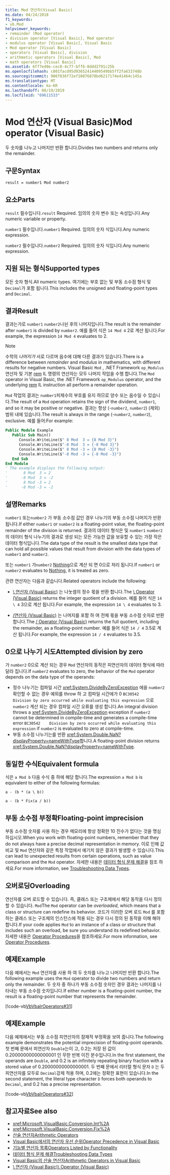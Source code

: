 ```yaml
---
title: Mod 연산자(Visual Basic)
ms.date: 04/24/2018
f1_keywords:
- vb.Mod
helpviewer_keywords:
- remainder (Mod operator)
- division operator [Visual Basic], Mod operator
- modulus operator [Visual Basic], Visual Basic
- Mod operator [Visual Basic]
- operators [Visual Basic], division
- arithmetic operators [Visual Basic], Mod
- math operators [Visual Basic]
ms.assetid: 6ff7e40e-cec8-4c77-bff6-8ddd2791c25b
ms.openlocfilehash: c801facd95d93652414409549bb5ff2fa633748b
ms.sourcegitcommit: 986f836f72ef10876878bd6217174e41464c145a
ms.translationtype: MT
ms.contentlocale: ko-KR
ms.lasthandoff: 08/19/2019
ms.locfileid: "69611533"
---
```

# <a name="mod-operator-visual-basic"></a><span data-ttu-id="099ff-102">Mod 연산자 (Visual Basic)</span><span class="sxs-lookup"><span data-stu-id="099ff-102">Mod operator (Visual Basic)</span></span>
<span data-ttu-id="099ff-103">두 숫자를 나누고 나머지만 반환 합니다.</span><span class="sxs-lookup"><span data-stu-id="099ff-103">Divides two numbers and returns only the remainder.</span></span>

## <a name="syntax"></a><span data-ttu-id="099ff-104">구문</span><span class="sxs-lookup"><span data-stu-id="099ff-104">Syntax</span></span>

```vb
result = number1 Mod number2
```
  
## <a name="parts"></a><span data-ttu-id="099ff-105">요소</span><span class="sxs-lookup"><span data-stu-id="099ff-105">Parts</span></span>  
 <span data-ttu-id="099ff-106">`result` 필수입니다.</span><span class="sxs-lookup"><span data-stu-id="099ff-106">`result` Required.</span></span> <span data-ttu-id="099ff-107">임의의 숫자 변수 또는 속성입니다.</span><span class="sxs-lookup"><span data-stu-id="099ff-107">Any numeric variable or property.</span></span>

 <span data-ttu-id="099ff-108">`number1` 필수입니다.</span><span class="sxs-lookup"><span data-stu-id="099ff-108">`number1` Required.</span></span> <span data-ttu-id="099ff-109">임의의 숫자 식입니다.</span><span class="sxs-lookup"><span data-stu-id="099ff-109">Any numeric expression.</span></span>

 <span data-ttu-id="099ff-110">`number2` 필수입니다.</span><span class="sxs-lookup"><span data-stu-id="099ff-110">`number2` Required.</span></span> <span data-ttu-id="099ff-111">임의의 숫자 식입니다.</span><span class="sxs-lookup"><span data-stu-id="099ff-111">Any numeric expression.</span></span>

## <a name="supported-types"></a><span data-ttu-id="099ff-112">지원 되는 형식</span><span class="sxs-lookup"><span data-stu-id="099ff-112">Supported types</span></span>
 <span data-ttu-id="099ff-113">모든 숫자 형식.</span><span class="sxs-lookup"><span data-stu-id="099ff-113">All numeric types.</span></span> <span data-ttu-id="099ff-114">여기에는 부호 없는 및 부동 소수점 형식 및 `Decimal`가 포함 됩니다.</span><span class="sxs-lookup"><span data-stu-id="099ff-114">This includes the unsigned and floating-point types and `Decimal`.</span></span>

## <a name="result"></a><span data-ttu-id="099ff-115">결과</span><span class="sxs-lookup"><span data-stu-id="099ff-115">Result</span></span>

<span data-ttu-id="099ff-116">결과는가로 `number1` `number2`나뉜 후의 나머지입니다.</span><span class="sxs-lookup"><span data-stu-id="099ff-116">The result is the remainder after `number1` is divided by `number2`.</span></span> <span data-ttu-id="099ff-117">예를 들어 식은 `14 Mod 4` 2로 계산 됩니다.</span><span class="sxs-lookup"><span data-stu-id="099ff-117">For example, the expression `14 Mod 4` evaluates to 2.</span></span>

> [!NOTE]
> <span data-ttu-id="099ff-118">수학의 *나머지가* 서로 다르며 음수에 대해 다른 결과가 있습니다.</span><span class="sxs-lookup"><span data-stu-id="099ff-118">There is a difference between *remainder* and *modulus* in mathematics, with different results for negative numbers.</span></span> <span data-ttu-id="099ff-119">Visual Basic `Mod` , .NET Framework `op_Modulus` 연산자 및 기본 [rem](<xref:System.Reflection.Emit.OpCodes.Rem>) IL 명령의 연산자는 모두 나머지 작업을 수행 합니다.</span><span class="sxs-lookup"><span data-stu-id="099ff-119">The `Mod` operator in Visual Basic, the .NET Framework `op_Modulus` operator, and the underlying [rem](<xref:System.Reflection.Emit.OpCodes.Rem>) IL instruction all perform a remainder operation.</span></span>

<span data-ttu-id="099ff-120">`Mod` 작업의 결과는 `number1`피제수의 부호를 유지 하므로 양수 또는 음수일 수 있습니다.</span><span class="sxs-lookup"><span data-stu-id="099ff-120">The result of a `Mod` operation retains the sign of the dividend, `number1`, and so it may be positive or negative.</span></span> <span data-ttu-id="099ff-121">결과는 항상 (-`number2`, `number2`) (제외) 범위 내에 있습니다.</span><span class="sxs-lookup"><span data-stu-id="099ff-121">The result is always in the range (-`number2`, `number2`), exclusive.</span></span> <span data-ttu-id="099ff-122">예를 들어:</span><span class="sxs-lookup"><span data-stu-id="099ff-122">For example:</span></span>

```vb
Public Module Example
   Public Sub Main()
      Console.WriteLine($" 8 Mod  3 = {8 Mod 3}")
      Console.WriteLine($"-8 Mod  3 = {-8 Mod 3}")
      Console.WriteLine($" 8 Mod -3 = {8 Mod -3}")
      Console.WriteLine($"-8 Mod -3 = {-8 Mod -3}")
   End Sub
End Module
' The example displays the following output:
'       8 Mod  3 = 2
'      -8 Mod  3 = -2
'       8 Mod -3 = 2
'      -8 Mod -3 = -2
```

## <a name="remarks"></a><span data-ttu-id="099ff-123">설명</span><span class="sxs-lookup"><span data-stu-id="099ff-123">Remarks</span></span>
 <span data-ttu-id="099ff-124">`number1` 또는`number2` 가 부동 소수점 값인 경우 나누기의 부동 소수점 나머지가 반환 됩니다.</span><span class="sxs-lookup"><span data-stu-id="099ff-124">If either `number1` or `number2` is a floating-point value, the floating-point remainder of the division is returned.</span></span> <span data-ttu-id="099ff-125">결과의 데이터 형식은 및 `number1` `number2`의 데이터 형식 나누기의 결과로 생성 되는 모든 가능한 값을 보유할 수 있는 가장 작은 데이터 형식입니다.</span><span class="sxs-lookup"><span data-stu-id="099ff-125">The data type of the result is the smallest data type that can hold all possible values that result from division with the data types of `number1` and `number2`.</span></span>

 <span data-ttu-id="099ff-126">또는 `number1` 가`number2` [Nothing](../../../visual-basic/language-reference/nothing.md)으로 계산 되 면 0으로 처리 됩니다.</span><span class="sxs-lookup"><span data-stu-id="099ff-126">If `number1` or `number2` evaluates to [Nothing](../../../visual-basic/language-reference/nothing.md), it is treated as zero.</span></span>

 <span data-ttu-id="099ff-127">관련 연산자는 다음과 같습니다.</span><span class="sxs-lookup"><span data-stu-id="099ff-127">Related operators include the following:</span></span>

- <span data-ttu-id="099ff-128">[\ 연산자 (Visual Basic)](../../../visual-basic/language-reference/operators/integer-division-operator.md) 는 나눗셈의 정수 몫을 반환 합니다.</span><span class="sxs-lookup"><span data-stu-id="099ff-128">The [\ Operator (Visual Basic)](../../../visual-basic/language-reference/operators/integer-division-operator.md) returns the integer quotient of a division.</span></span> <span data-ttu-id="099ff-129">예를 들어 식은 `14 \ 4` 3으로 계산 됩니다.</span><span class="sxs-lookup"><span data-stu-id="099ff-129">For example, the expression `14 \ 4` evaluates to 3.</span></span>

- <span data-ttu-id="099ff-130">[/연산자 (Visual Basic)](../../../visual-basic/language-reference/operators/floating-point-division-operator.md) 는 나머지를 포함 하 여 전체 몫을 부동 소수점 숫자로 반환 합니다.</span><span class="sxs-lookup"><span data-stu-id="099ff-130">The [/ Operator (Visual Basic)](../../../visual-basic/language-reference/operators/floating-point-division-operator.md) returns the full quotient, including the remainder, as a floating-point number.</span></span> <span data-ttu-id="099ff-131">예를 들어 식은 `14 / 4` 3.5로 계산 됩니다.</span><span class="sxs-lookup"><span data-stu-id="099ff-131">For example, the expression `14 / 4` evaluates to 3.5.</span></span>

## <a name="attempted-division-by-zero"></a><span data-ttu-id="099ff-132">0으로 나누기 시도</span><span class="sxs-lookup"><span data-stu-id="099ff-132">Attempted division by zero</span></span>
 <span data-ttu-id="099ff-133">가 `number2` 0으로 계산 되는 경우 `Mod` 연산자의 동작은 피연산자의 데이터 형식에 따라 달라 집니다.</span><span class="sxs-lookup"><span data-stu-id="099ff-133">If `number2` evaluates to zero, the behavior of the `Mod` operator depends on the data type of the operands:</span></span>
 - <span data-ttu-id="099ff-134">정수 나누기는 컴파일 시간 <xref:System.DivideByZeroException> 에을 `number2` 확인할 수 없는 경우 예외를 throw 하 고 컴파일 시간에가 0 `BC30542    Division by zero occurred while evaluating this expression` 으로 `number2` 계산 되는 경우 컴파일 시간 오류를 생성 합니다.</span><span class="sxs-lookup"><span data-stu-id="099ff-134">An integral division throws a <xref:System.DivideByZeroException> exception if `number2` cannot be determined in compile-time and generates a compile-time error `BC30542    Division by zero occurred while evaluating this expression` if `number2` is evaluated to zero at compile-time.</span></span>
 - <span data-ttu-id="099ff-135">부동 소수점 나누기는를 반환 <xref:System.Double.NaN?displayProperty=nameWithType>합니다.</span><span class="sxs-lookup"><span data-stu-id="099ff-135">A floating-point division returns <xref:System.Double.NaN?displayProperty=nameWithType>.</span></span>

## <a name="equivalent-formula"></a><span data-ttu-id="099ff-136">동일한 수식</span><span class="sxs-lookup"><span data-stu-id="099ff-136">Equivalent formula</span></span>
 <span data-ttu-id="099ff-137">식은 `a Mod b` 다음 수식 중 하에 해당 합니다.</span><span class="sxs-lookup"><span data-stu-id="099ff-137">The expression `a Mod b` is equivalent to either of the following formulas:</span></span>

 `a - (b * (a \ b))`

 `a - (b * Fix(a / b))`

## <a name="floating-point-imprecision"></a><span data-ttu-id="099ff-138">부동 소수점 부정확</span><span class="sxs-lookup"><span data-stu-id="099ff-138">Floating-point imprecision</span></span>
 <span data-ttu-id="099ff-139">부동 소수점 숫자를 사용 하는 경우 메모리에 항상 정확한 10 진수가 없다는 것을 명심 하십시오.</span><span class="sxs-lookup"><span data-stu-id="099ff-139">When you work with floating-point numbers, remember that they do not always have a precise decimal representation in memory.</span></span> <span data-ttu-id="099ff-140">이로 인해 값 비교 및 `Mod` 연산자와 같은 특정 작업에서 예기치 않은 결과가 발생할 수 있습니다.</span><span class="sxs-lookup"><span data-stu-id="099ff-140">This can lead to unexpected results from certain operations, such as value comparison and the `Mod` operator.</span></span> <span data-ttu-id="099ff-141">자세한 내용은 [데이터 형식 문제 해결](../../../visual-basic/programming-guide/language-features/data-types/troubleshooting-data-types.md)을 참조 하세요.</span><span class="sxs-lookup"><span data-stu-id="099ff-141">For more information, see [Troubleshooting Data Types](../../../visual-basic/programming-guide/language-features/data-types/troubleshooting-data-types.md).</span></span>

## <a name="overloading"></a><span data-ttu-id="099ff-142">오버로딩</span><span class="sxs-lookup"><span data-stu-id="099ff-142">Overloading</span></span>
 <span data-ttu-id="099ff-143">연산자를 오버 로드할 수 있습니다. 즉, 클래스 또는 구조체에서 해당 동작을 다시 정의할 수 있습니다. `Mod`</span><span class="sxs-lookup"><span data-stu-id="099ff-143">The `Mod` operator can be *overloaded*, which means that a class or structure can redefine its behavior.</span></span> <span data-ttu-id="099ff-144">코드가 이러한 오버 로드 `Mod` 를 포함 하는 클래스 또는 구조체의 인스턴스에 적용 되는 경우 다시 정의 된 동작을 이해 해야 합니다.</span><span class="sxs-lookup"><span data-stu-id="099ff-144">If your code applies `Mod` to an instance of a class or structure that includes such an overload, be sure you understand its redefined behavior.</span></span> <span data-ttu-id="099ff-145">자세한 내용은 [Operator Procedures](../../../visual-basic/programming-guide/language-features/procedures/operator-procedures.md)을 참조하세요.</span><span class="sxs-lookup"><span data-stu-id="099ff-145">For more information, see [Operator Procedures](../../../visual-basic/programming-guide/language-features/procedures/operator-procedures.md).</span></span>

## <a name="example"></a><span data-ttu-id="099ff-146">예제</span><span class="sxs-lookup"><span data-stu-id="099ff-146">Example</span></span>
 <span data-ttu-id="099ff-147">다음 예에서는 `Mod` 연산자를 사용 하 여 두 숫자를 나누고 나머지만 반환 합니다.</span><span class="sxs-lookup"><span data-stu-id="099ff-147">The following example uses the `Mod` operator to divide two numbers and return only the remainder.</span></span> <span data-ttu-id="099ff-148">두 숫자 중 하나가 부동 소수점 숫자인 경우 결과는 나머지를 나타내는 부동 소수점 숫자입니다.</span><span class="sxs-lookup"><span data-stu-id="099ff-148">If either number is a floating-point number, the result is a floating-point number that represents the remainder.</span></span>

 [!code-vb[VbVbalrOperators#31](~/samples/snippets/visualbasic/VS_Snippets_VBCSharp/VbVbalrOperators/VB/Class1.vb#31)]

## <a name="example"></a><span data-ttu-id="099ff-149">예제</span><span class="sxs-lookup"><span data-stu-id="099ff-149">Example</span></span>
 <span data-ttu-id="099ff-150">다음 예제에서는 부동 소수점 피연산자의 잠재적 부정확을 보여 줍니다.</span><span class="sxs-lookup"><span data-stu-id="099ff-150">The following example demonstrates the potential imprecision of floating-point operands.</span></span> <span data-ttu-id="099ff-151">첫 번째 문에서 피연산자 `Double`는이 고, 0.2는 저장 된 값이 0.20000000000000001 인 무한 반복 이진 분수입니다.</span><span class="sxs-lookup"><span data-stu-id="099ff-151">In the first statement, the operands are `Double`, and 0.2 is an infinitely repeating binary fraction with a stored value of 0.20000000000000001.</span></span> <span data-ttu-id="099ff-152">두 번째 문에서 리터럴 형식 문자 `D` 는 두 피연산자를 모두로 `Decimal`강제 적용 하며, 0.2에는 정확한 표현이 있습니다.</span><span class="sxs-lookup"><span data-stu-id="099ff-152">In the second statement, the literal type character `D` forces both operands to `Decimal`, and 0.2 has a precise representation.</span></span>

 [!code-vb[VbVbalrOperators#32](~/samples/snippets/visualbasic/VS_Snippets_VBCSharp/VbVbalrOperators/VB/Class1.vb#32)]

## <a name="see-also"></a><span data-ttu-id="099ff-153">참고자료</span><span class="sxs-lookup"><span data-stu-id="099ff-153">See also</span></span>

- <xref:Microsoft.VisualBasic.Conversion.Int%2A>
- <xref:Microsoft.VisualBasic.Conversion.Fix%2A>
- [<span data-ttu-id="099ff-154">산술 연산자</span><span class="sxs-lookup"><span data-stu-id="099ff-154">Arithmetic Operators</span></span>](../../../visual-basic/language-reference/operators/arithmetic-operators.md)
- [<span data-ttu-id="099ff-155">Visual Basic에서의 연산자 우선 순위</span><span class="sxs-lookup"><span data-stu-id="099ff-155">Operator Precedence in Visual Basic</span></span>](../../../visual-basic/language-reference/operators/operator-precedence.md)
- [<span data-ttu-id="099ff-156">기능별 연산자 목록</span><span class="sxs-lookup"><span data-stu-id="099ff-156">Operators Listed by Functionality</span></span>](../../../visual-basic/language-reference/operators/operators-listed-by-functionality.md)
- [<span data-ttu-id="099ff-157">데이터 형식 문제 해결</span><span class="sxs-lookup"><span data-stu-id="099ff-157">Troubleshooting Data Types</span></span>](../../../visual-basic/programming-guide/language-features/data-types/troubleshooting-data-types.md)
- [<span data-ttu-id="099ff-158">Visual Basic의 산술 연산자</span><span class="sxs-lookup"><span data-stu-id="099ff-158">Arithmetic Operators in Visual Basic</span></span>](../../../visual-basic/programming-guide/language-features/operators-and-expressions/arithmetic-operators.md)
- [<span data-ttu-id="099ff-159">\ 연산자 (Visual Basic)</span><span class="sxs-lookup"><span data-stu-id="099ff-159">\ Operator (Visual Basic)</span></span>](../../../visual-basic/language-reference/operators/integer-division-operator.md)
